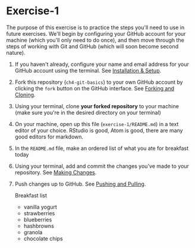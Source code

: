 # Exercise-1

The purpose of this exercise is to practice the steps you'll need to
use in future exercises. We'll begin by configuring your GitHub
account for your machine (which you'll only need to do once), and then
move through the steps of working with Git and GitHub (which will soon
become second nature).

1. If you haven't already, configure your name and email address for
your GitHub account using the terminal.  See [Installation &
Setup](https://faculty.washington.edu/otoomet/info201-book/git-basics.html#installation-setup). 

2. Fork this repository (`ch4-git-basics`) to your own GitHub account
by clicking the `fork` button on the GitHub interface.  See [Forking
and
Cloning](https://faculty.washington.edu/otoomet/info201-book/git-basics.html#forking-and-cloning).

3. Using your terminal, clone **your forked repository** to your
machine (make sure you're in the desired directory on your terminal)

4. On your machine, open up this file (`exercise-1/README.md`) in a
text editor of your choice.  RStudio is good, Atom is good, there are
many good editors for markdown.

5. In the `README.md` file, make an ordered list of what you ate for
breakfast today

6. Using your terminal, add and commit the changes you've made to your
   repository.  See [Making
   Changes](https://faculty.washington.edu/otoomet/info201-book/git-basics.html#making-changes). 

7. Push changes up to GitHub.  See [Pushing and
   Pulling](https://faculty.washington.edu/otoomet/info201-book/git-basics.html#pushing-and-pulling). 
   
   Breakfast list
   - vanilla yogurt
   - strawberries
   - blueberries
   - hashbrowns
   - granola
   - chocolate chips
   
